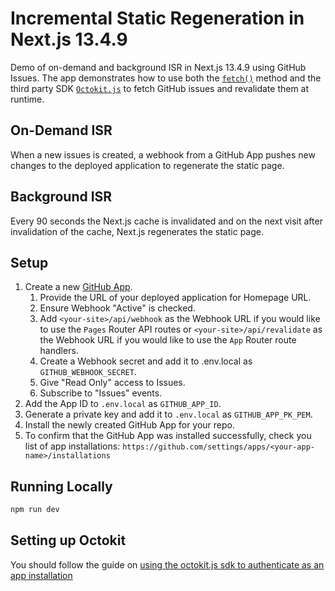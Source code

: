 # Incremental Static Regeneration in Next.js 13.4.9

Demo of on-demand and background ISR in Next.js 13.4.9 using GitHub Issues. The app demonstrates how to use both the [`fetch()`](https://nextjs.org/docs/app/building-your-application/data-fetching/fetching) method and the third party SDK [`Octokit.js`](https://github.com/octokit/octokit.js) to fetch GitHub issues and revalidate them at runtime. 

## On-Demand ISR

When a new issues is created, a webhook from a GitHub App pushes new changes to the deployed application to regenerate the static page.

## Background ISR

Every 90 seconds the Next.js cache is invalidated and on the next visit after invalidation of the cache, Next.js regenerates the static page.

## Setup

1. Create a new [GitHub App](https://github.com/settings/apps/new).
   1. Provide the URL of your deployed application for Homepage URL.
   2. Ensure Webhook "Active" is checked.
   3. Add `<your-site>/api/webhook` as the Webhook URL if you would like to use the `Pages` Router API routes or `<your-site>/api/revalidate` as the Webhook URL if you would like to use the `App` Router route handlers.
   4. Create a Webhook secret and add it to .env.local as `GITHUB_WEBHOOK_SECRET`.
   5. Give "Read Only" access to Issues.
   6. Subscribe to "Issues" events.
2. Add the App ID to `.env.local` as `GITHUB_APP_ID`.
3. Generate a private key and add it to `.env.local` as `GITHUB_APP_PK_PEM`.
4. Install the newly created GitHub App for your repo.
5. To confirm that the GitHub App was installed successfully, check you list of app installations: `https://github.com/settings/apps/<your-app-name>/installations`


## Running Locally
```bash
npm run dev
```

## Setting up Octokit

You should follow the guide on [using the octokit.js sdk to authenticate as an app installation](https://docs.github.com/en/apps/creating-github-apps/authenticating-with-a-github-app/authenticating-as-a-github-app-installation#using-the-octokitjs-sdk-to-authenticate-as-an-app-installation)
